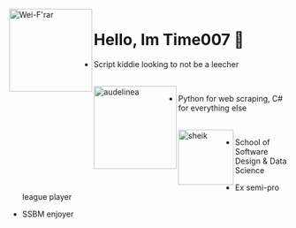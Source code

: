 <br />
<img src="https://user-images.githubusercontent.com/60156453/149975292-55311db1-c215-4086-b444-390b519a94e2.png" align="left" width="150" alt="Wei-F'rar"/>

# Hello, Im Time007 🌱

- Script kiddie looking to not be a leecher

<br />
<img src="https://user-images.githubusercontent.com/60156453/149975535-6f8fdbff-1ccd-4390-8d8b-34e5677a4371.png" align="left" width="150" alt="audelinea"/>

- Python for web scraping, C# for everything else

<br />
<img src="https://user-images.githubusercontent.com/60156453/149976487-26a63811-58bc-4119-9190-ec247e517541.png" align="left" width="100" alt="sheik"/>

- School of Software Design & Data Science

- Ex semi-pro league player 

- SSBM enjoyer
